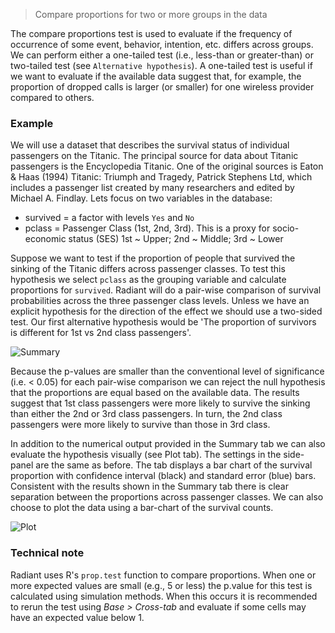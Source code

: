 > Compare proportions for two or more groups in the data

The compare proportions test is used to evaluate if the frequency of occurrence of some event, behavior, intention, etc. differs across groups. We can perform either a one-tailed test (i.e., less-than or greater-than) or two-tailed test (see `Alternative hypothesis`). A one-tailed test is useful if we want to evaluate if the available data suggest that, for example, the proportion of dropped calls is larger (or smaller) for one wireless provider compared to others.

### Example

We will use a dataset that describes the survival status of individual passengers on the Titanic. The principal source for data about Titanic passengers is the Encyclopedia Titanic. One of the original sources is Eaton & Haas (1994) Titanic: Triumph and Tragedy, Patrick Stephens Ltd, which includes a passenger list created by many researchers and edited by Michael A. Findlay. Lets focus on two variables in the database:

- survived = a factor with levels `Yes` and `No`
- pclass = Passenger Class (1st, 2nd, 3rd). This is a proxy for socio-economic status (SES) 1st ~ Upper; 2nd ~ Middle; 3rd ~ Lower

Suppose we want to test if the proportion of people that survived the sinking of the Titanic differs across passenger classes. To test this hypothesis we select `pclass` as the grouping variable and calculate proportions for `survived`. Radiant will do a pair-wise comparison of survival probabilities across the three passenger class levels. Unless we have an explicit hypothesis for the direction of the effect we should use a two-sided test. Our first alternative hypothesis would be 'The proportion of survivors is different for 1st vs 2nd class passengers'.

![Summary](figures_quant/compare_props_summary.png)

Because the p-values are smaller than the conventional level of significance (i.e. < 0.05) for each pair-wise comparison we can reject the null hypothesis that the proportions are equal based on the available data. The results suggest that 1st class passengers were more likely to survive the sinking than either the 2nd or 3rd class passengers. In turn, the 2nd class passengers were more likely to survive than those in 3rd class.

In addition to the numerical output provided in the Summary tab we can also evaluate the hypothesis visually (see Plot tab). The settings in the side-panel are the same as before. The tab displays a bar chart of the survival proportion with confidence interval (black) and standard error (blue) bars. Consistent with the results shown in the Summary tab there is clear separation between the proportions across passenger classes. We can also choose to plot the data using a bar-chart of the survival counts.

![Plot](figures_quant/compare_props_plot.png)

### Technical note

Radiant uses R's `prop.test` function to compare proportions. When one or more expected values are small (e.g., 5 or less) the p.value for this test is calculated using simulation methods. When this occurs it is recommended to rerun the test using _Base > Cross-tab_ and evaluate if some cells may have an expected value below 1.
